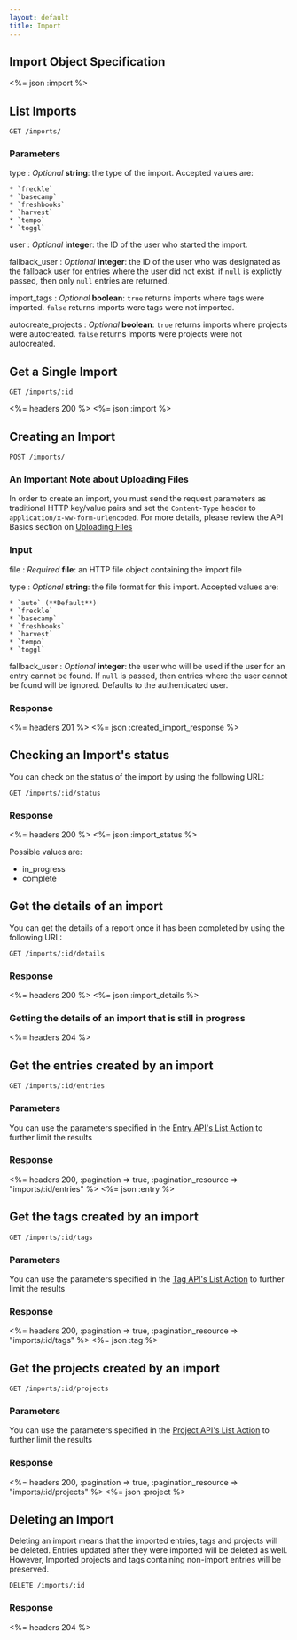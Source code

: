 ```yaml
---
layout: default
title: Import
---
```


## Import Object Specification

<%= json :import %>

## List Imports

~~~
GET /imports/
~~~

### Parameters

type
: *Optional* **string**: the type of the import. Accepted values are:

	* `freckle`
	* `basecamp`
	* `freshbooks`
	* `harvest`
	* `tempo`
	* `toggl`

user
: *Optional* **integer**: the ID of the user who started the import.

fallback_user
: *Optional* **integer**: the ID of the user who was designated as the fallback user for entries where the user did not exist. if `null` is explictly passed, then only `null` entries are returned.

import_tags
: *Optional* **boolean**: `true` returns imports where tags were imported. `false` returns imports were tags were not imported.

autocreate_projects
: *Optional* **boolean**: `true` returns imports where projects were autocreated. `false` returns imports were projects were not autocreated.


## Get a Single Import

~~~
GET /imports/:id
~~~

<%= headers 200 %>
<%= json :import %>

## Creating an Import

~~~
POST /imports/
~~~

### An Important Note about Uploading Files
In order to create an import, you must send the request parameters as traditional HTTP key/value pairs and set the `Content-Type` header to `application/x-ww-form-urlencoded`. For more details, please review the API Basics section on [Uploading Files](/#uploading-files)

### Input

file
: *Required* **file**: an HTTP file object containing the import file

type
: *Optional* **string**: the file format for this import. Accepted values are:

	* `auto` (**Default**)
	* `freckle`
	* `basecamp`
	* `freshbooks`
	* `harvest`
	* `tempo`
	* `toggl`

fallback_user
: *Optional* **integer**: the user who will be used if the user for an entry cannot be found. If `null` is passed, then entries where the user cannot be found will be ignored. Defaults to the authenticated user.

### Response

<%= headers 201 %>
<%= json :created_import_response %>

## Checking an Import's status

You can check on the status of the import by using the following URL:

~~~
GET /imports/:id/status
~~~

### Response

<%= headers 200 %>
<%= json :import_status %>

Possible values are:

* in_progress
* complete

## Get the details of an import

You can get the details of a report once it has been completed by using the following URL:

~~~
GET /imports/:id/details
~~~

### Response

<%= headers 200 %>
<%= json :import_details %>

### Getting the details of an import that is still in progress

<%= headers 204 %>

## Get the entries created by an import

~~~
GET /imports/:id/entries
~~~

### Parameters

You can use the parameters specified in the [Entry API's List Action](/entries/index.html#list) to further limit the results

### Response

<%= headers 200, :pagination => true, :pagination_resource => "imports/:id/entries" %>
<%= json :entry %>

## Get the tags created by an import

~~~
GET /imports/:id/tags
~~~

### Parameters

You can use the parameters specified in the [Tag API's List Action](/tags/index.html#list) to further limit the results

### Response

<%= headers 200, :pagination => true, :pagination_resource => "imports/:id/tags" %>
<%= json :tag %>

## Get the projects created by an import

~~~
GET /imports/:id/projects
~~~

### Parameters

You can use the parameters specified in the [Project API's List Action](/projects/index.html#list) to further limit the results

### Response

<%= headers 200, :pagination => true, :pagination_resource => "imports/:id/projects" %>
<%= json :project %>

## Deleting an Import

Deleting an import means that the imported entries, tags and projects will be deleted. Entries updated after they were imported will be deleted as well. However, Imported projects and tags containing non-import entries will be preserved.

~~~
DELETE /imports/:id
~~~

### Response

<%= headers 204 %>